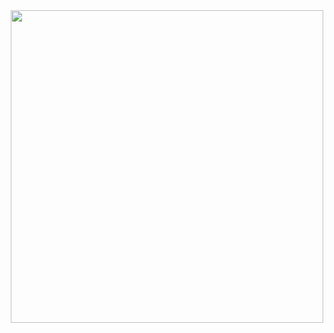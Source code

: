 <div style="text-align: center;">
  <img src="https://github.com/user-attachments/assets/db4f4801-01e6-45e9-92b9-511283448041" width="500" height="500">
</div>

